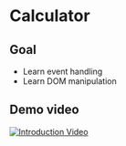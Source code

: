 # Calculator

## Goal
- Learn event handling
- Learn DOM manipulation

## Demo video

[![Introduction Video](https://img.youtube.com/vi/-8BrWE-lGrY/hqdefault.jpg)](https://youtu.be/-8BrWE-lGrY)
